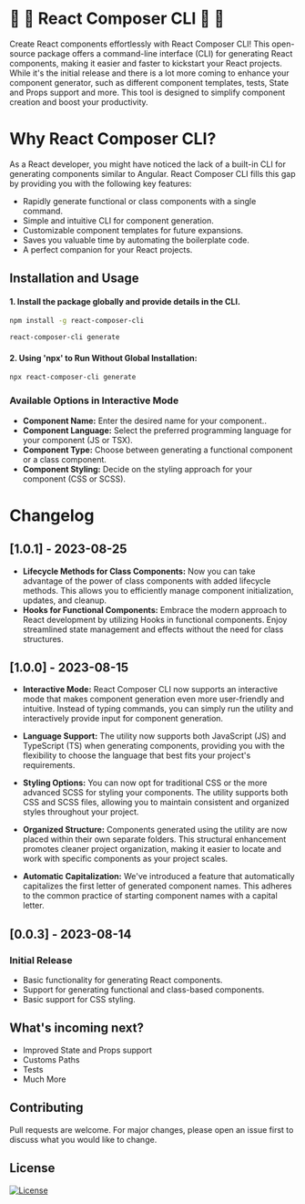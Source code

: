 # 🚀 🚀  React Composer CLI 🚀 🚀 

Create React components effortlessly with React Composer CLI! This open-source package offers a command-line interface (CLI) for generating React components, making it easier and faster to kickstart your React projects. While it's the initial release and there is a lot more coming to enhance your component generator, such as different component templates, tests, State and Props support and more. This tool is designed to simplify component creation and boost your productivity.


# Why React Composer CLI?

As a React developer, you might have noticed the lack of a built-in CLI for generating components similar to Angular. React Composer CLI fills this gap by providing you with the following key features:

* Rapidly generate functional or class components with a single command.
* Simple and intuitive CLI for component generation.
* Customizable component templates for future expansions.
* Saves you valuable time by automating the boilerplate code.
* A perfect companion for your React projects.



## Installation and Usage

 #### 1. Install the package globally and provide details in the CLI.

```sh
npm install -g react-composer-cli
```

```sh
react-composer-cli generate
```

#### 2.  Using 'npx' to Run Without Global Installation:

``` sh
npx react-composer-cli generate
```
### Available Options in Interactive Mode
- **Component Name:** Enter the desired name for your component..
- **Component Language:**  Select the preferred programming language for your component (JS or TSX).
- **Component Type:** Choose between generating a functional component or a class component.
- **Component Styling:** Decide on the styling approach for your component (CSS or SCSS).

# Changelog
## [1.0.1] - 2023-08-25
- **Lifecycle Methods for Class Components:** Now you can take advantage of the power of class components with added lifecycle methods. This allows you to efficiently manage component initialization, updates, and cleanup.
- **Hooks for Functional Components:** Embrace the modern approach to React development by utilizing Hooks in functional components. Enjoy streamlined state management and effects without the need for class structures.

## [1.0.0] - 2023-08-15

- **Interactive Mode:** React Composer CLI now supports an interactive mode that makes component generation even more user-friendly and intuitive. Instead of typing commands, you can simply run the utility and interactively provide input for component generation.

- **Language Support:** The utility now supports both JavaScript (JS) and TypeScript (TS) when generating components, providing you with the flexibility to choose the language that best fits your project's requirements.

- **Styling Options:** You can now opt for traditional CSS or the more advanced SCSS for styling your components. The utility supports both CSS and SCSS files, allowing you to maintain consistent and organized styles throughout your project.

- **Organized Structure:** Components generated using the utility are now placed within their own separate folders. This structural enhancement promotes cleaner project organization, making it easier to locate and work with specific components as your project scales.

- **Automatic Capitalization:** We've introduced a feature that automatically capitalizes the first letter of generated component names. This adheres to the common practice of starting component names with a capital letter.

## [0.0.3] - 2023-08-14

### Initial Release

- Basic functionality for generating React components.
- Support for generating functional and class-based components.
- Basic support for CSS styling.

## What's incoming next?

* Improved State and Props support
* Customs Paths
* Tests
* Much More

## Contributing

Pull requests are welcome. For major changes, please open an issue first
to discuss what you would like to change.



## License

[![License](https://img.shields.io/badge/License-MIT-blue.svg)](https://opensource.org/licenses/MIT)
